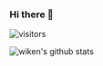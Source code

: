 ### Hi there 👋  

![visitors](https://visitor-badge.laobi.icu/badge?page_id=hehuapei.hehuapei)

![wiken's github stats](https://github-readme-stats.vercel.app/api?username=hehuapei&show_icons=true&hide=["commits"])
<!--
**hehuapei/hehuapei** is a ✨ _special_ ✨ repository because its `README.md` (this file) appears on your GitHub profile.

Here are some ideas to get you started:

- 🔭 I’m currently working on ...
- 🌱 I’m currently learning ...
- 👯 I’m looking to collaborate on ...
- 🤔 I’m looking for help with ...

- 📫 How to reach me: ...
- 😄 Pronouns: ...
- ⚡ Fun fact: ...
-->
